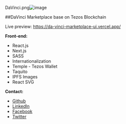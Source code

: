 DaVinci.png![image](https://user-images.githubusercontent.com/63460724/112757648-558c1200-8ff3-11eb-987d-3494e84270fa.png)


##DaVinci Marketplace base on Tezos Blockchain

Live preview: https://da-vinci-marketplace-ui.vercel.app/


**Front-end:**
- React.js
- Next.js
- SASS
- Internationalization
- Temple - Tezos Wallet
- Taquito
- IPFS Images
- React SVG


**Contact:**
- [Github](https://github.com/olehkhalin)
- [LinkedIn](https://www.linkedin.com/in/olegkhalin/)
- [Facebook](https://www.facebook.com/olehkhalin/)
- [Twitter](https://twitter.com/OlehKhalin)
